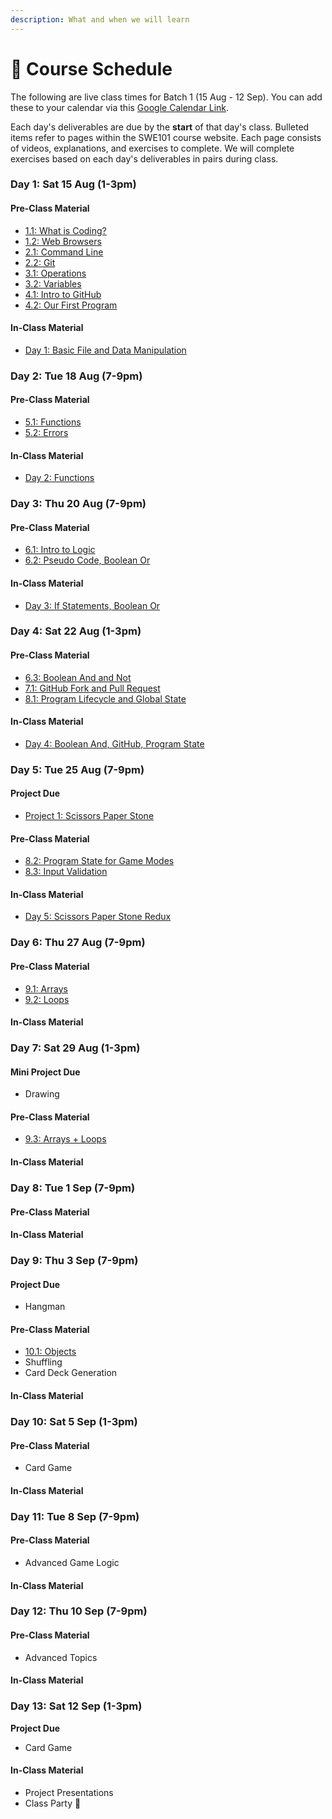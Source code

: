```yaml
---
description: What and when we will learn
---
```


# 📆 Course Schedule

The following are live class times for Batch 1 \(15 Aug - 12 Sep\). You can add these to your calendar via this [Google Calendar Link](https://calendar.google.com/calendar/ical/c_gk08cvi7junnsufojhgb9cse0g%40group.calendar.google.com/private-0ad96a6295ce32db230e9bf3a742c33b/basic.ics).

Each day's deliverables are due by the **start** of that day's class. Bulleted items refer to pages within the SWE101 course website. Each page consists of videos, explanations, and exercises to complete. We will complete exercises based on each day's deliverables in pairs during class.

### Day 1: Sat 15 Aug \(1-3pm\)

#### Pre-Class Material

* [1.1: What is Coding?](../1-introduction/1-1-what-is-coding.md)
* [1.2: Web Browsers](../1-introduction/1-2-web-browsers.md)
* [2.1: Command Line](../2-organising-and-managing-code-files/2-1-command-line.md)
* [2.2: Git](../2-organising-and-managing-code-files/2-2-git.md)
* [3.1: Operations](../3-basic-data-manipulation/3-1-operations.md)
* [3.2: Variables](../3-basic-data-manipulation/3-2-variables.md)
* [4.1: Intro to GitHub](../4-getting-started-with-code/4-1-intro-to-github.md)
* [4.2: Our First Program](../4-getting-started-with-code/4-2-our-first-program.md)

#### In-Class Material

* [Day 1: Basic File and Data Manipulation](../class-exercises/day-1-basic-file-and-data-manipulation.md)

### Day 2: Tue 18 Aug \(7-9pm\)

#### Pre-Class Material

* [5.1: Functions](../5-structuring-and-debugging-code/5-1-functions.md)
* [5.2: Errors](../5-structuring-and-debugging-code/5-2-errors.md)

#### In-Class Material

* [Day 2: Functions](../class-exercises/day-2-functions.md)

### **Day 3: Thu 20 Aug \(7-9pm\)**

#### Pre-Class Material

* [6.1: Intro to Logic](../6-conditional-logic/6-1-intro-to-logic.md)
* [6.2: Pseudo Code, Boolean Or](../6-conditional-logic/6-2-pseudo-code-boolean-or.md)

#### In-Class Material

* [Day 3: If Statements, Boolean Or](../class-exercises/day-3-if-statements-boolean-or.md)

### Day 4: Sat 22 Aug \(1-3pm\)

#### Pre-Class Material

* [6.3: Boolean And and Not](../6-conditional-logic/6-3-boolean-and-and-not.md)
* [7.1: GitHub Fork and Pull Request](../7-github/7-1-github-fork-and-pull-request.md)
* [8.1: Program Lifecycle and Global State](../8-managing-state-and-input-validation/8-1-program-lifecycle-and-state.md)

#### In-Class Material

* [Day 4: Boolean And, GitHub, Program State](../class-exercises/day-4-boolean-and-program-state.md)

### Day 5: Tue 25 Aug \(7-9pm\)

#### Project Due

* [Project 1: Scissors Paper Stone](../projects/project-1-scissors-paper-stone.md)

#### Pre-Class Material

* [8.2: Program State for Game Modes](../8-managing-state-and-input-validation/8-2-program-state-for-game-modes.md)
* [8.3: Input Validation](../8-managing-state-and-input-validation/8-3-input-validation.md)

#### In-Class Material

* [Day 5: Scissors Paper Stone Redux](../class-exercises/day-5-scissors-paper-stone-redux.md)

### Day 6: Thu 27 Aug \(7-9pm\)

#### Pre-Class Material

* [9.1: Arrays](../9-arrays-and-iteration/9-1-arrays.md)
* [9.2: Loops](../9-arrays-and-iteration/9-2-loops.md)

#### In-Class Material

### **Day 7: Sat 29 Aug \(1-3pm\)**

#### Mini Project Due

* Drawing

#### Pre-Class Material

* [9.3: Arrays + Loops](../9-arrays-and-iteration/9.3-arrays-and-loops.md)

#### In-Class Material

### Day 8: Tue 1 Sep \(7-9pm\)

#### Pre-Class Material

#### In-Class Material

### Day 9: Thu 3 Sep \(7-9pm\)

#### Project Due

* Hangman

#### Pre-Class Material

* [10.1: Objects](../10-javascript-objects/10-1-objects.md)
* Shuffling
* Card Deck Generation

#### In-Class Material

### Day 10: Sat 5 Sep \(1-3pm\)

#### Pre-Class Material

* Card Game

#### In-Class Material

### Day 11: Tue 8 Sep \(7-9pm\)

#### Pre-Class Material

* Advanced Game Logic

#### In-Class Material

### Day 12: Thu 10 Sep \(7-9pm\)

#### Pre-Class Material

* Advanced Topics

#### In-Class Material

### Day 13: Sat 12 Sep \(1-3pm\)

**Project Due**

* Card Game

#### In-Class Material

* Project Presentations
* Class Party 🥳

